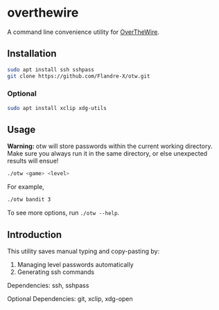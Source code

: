 # overthewire

A command line convenience utility for [OverTheWire](https://overthewire.org).

## Installation

```bash
sudo apt install ssh sshpass
git clone https://github.com/Flandre-X/otw.git
```

### Optional

```bash
sudo apt install xclip xdg-utils
```

## Usage

**Warning:** otw will store passwords within the current working directory. Make sure you always run it in the same directory, or else unexpected results will ensue!

```bash
./otw <game> <level>
```

For example,

```bash
./otw bandit 3
```

To see more options, run `./otw --help`.

## Introduction

This utility saves manual typing and copy-pasting by:

1. Managing level passwords automatically
2. Generating ssh commands

Dependencies: ssh, sshpass

Optional Dependencies: git, xclip, xdg-open
